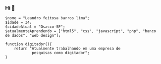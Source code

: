 ### Hi 👋



    $nome = "Leandro feitosa barros lima";
    $idade = 34;
    $cidadeAtual = "Osasco-SP";
    $atualmenteAprendendo = ["html5", "css", "javascript", "php", "banco de dados", "web design"];

    function digitador(){
        return "Atualmente trabalhando em uma empresa de
                pesquisas como digitador";
    }

